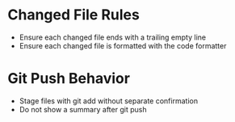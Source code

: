 # Changed File Rules
- Ensure each changed file ends with a trailing empty line
- Ensure each changed file is formatted with the code formatter

# Git Push Behavior
- Stage files with git add without separate confirmation
- Do not show a summary after git push
